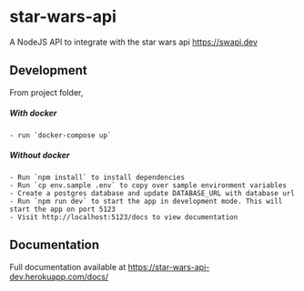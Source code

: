 # star-wars-api
A NodeJS API to integrate with the star wars api https://swapi.dev

## Development
From project folder, 
##### With docker
	- run `docker-compose up`

##### Without docker
	- Run `npm install` to install dependencies
	- Run `cp env.sample .env` to copy over sample environment variables
	- Create a postgres database and update DATABASE_URL with database url
	- Run `npm run dev` to start the app in development mode. This will start the app on port 5123
	- Visit http://localhost:5123/docs to view documentation

## Documentation
Full documentation available at <a href="https://star-wars-api-dev.herokuapp.com/docs/">https://star-wars-api-dev.herokuapp.com/docs/</a>
